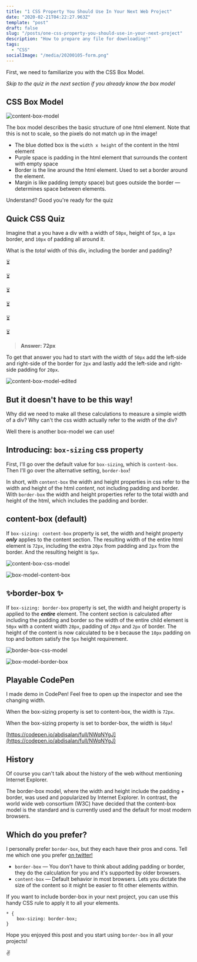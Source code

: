 ```yaml
---
title: "1 CSS Property You Should Use In Your Next Web Project"
date: "2020-02-21T04:22:27.963Z"
template: "post"
draft: false
slug: "/posts/one-css-property-you-should-use-in-your-next-project"
description: "How to prepare any file for downloading!"
tags:
  - "CSS"
socialImage: "/media/20200105-form.png"
---
```


First, we need to familiarize you with the CSS Box Model.

*Skip to the quiz in the next section if you already know the box model*

## CSS Box Model

![content-box-model](media/content-box.png)

The box model describes the basic structure of one html element. Note that this is not to scale, so the pixels do not match up in the image! 

- The blue dotted box is the `width x height` of the content in the html element
- Purple space is padding in the html element that surrounds the content with empty space
- Border is the line around the html element. Used to set a border around the element.
- Margin is like padding (empty space) but goes outside the border — determines space between elements.

Understand? Good you're ready for the quiz

## Quick CSS Quiz

Imagine that a you have a div with a width of `50px`, height of `5px`, a `1px` border, and `10px` of padding all around it.

What is the *total* width of this div, including the border and padding?

⏳

⏳

⏳

⏳

⏳

⏳

> **Answer: 72px**

To get that answer you had to start with the width of `50px` add the left-side and right-side of the border for `2px` and lastly add the left-side and right-side padding for `20px`.

![content-box-model-edited](media/content-box-edited.png)

## But it doesn't have to be this way!

Why did we need to make all these calculations to measure a simple width of a div? Why can't the css width actually refer to the *width* of the div?

Well there is another box-model we can use!

## Introducing: `box-sizing` css property

First, I'll go over the default value for `box-sizing`, which is `content-box`. Then I'll go over the alternative setting, `border-box`!

In short, with `content-box` the width and height properties in css refer to the width and height of the html *content*, not including padding and border.
With `border-box` the width and height properties refer to the total width and height of the html, which includes the padding and border. 

## content-box (default)

If `box-sizing: content-box` property is set, the width and height property ***only*** applies to the content section. The resulting width of the entire html element is `72px`, including the extra `20px` from padding and `2px` from the border. And the resulting height is `5px`.

![content-box-css-model](media/content-box.png)

![box-model-content-box](media/box_model_content.png)

## ✨border-box ✨

If `box-sizing: border-box` property is set, the width and height property is applied to the ***entire*** element. The content section is calculated after including the padding and border so the width of the entire child element is `50px` with a content width `28px`, padding of `20px` and `2px` of border. The height of the content is now calculated to be `0` because the `10px` padding on top and bottom satisfy the `5px` height requirement.

![border-box-css-model](media/border-box.png)

![box-model-border-box](media/box_model_border.png)

## Playable CodePen

I made demo in CodePen! Feel free to open up the inspector and see the changing width.

When the box-sizing property is set to content-box, the width is `72px`.

When the box-sizing property is set to border-box, the width is `50px`!

[https://codepen.io/abdisalan/full/NWqNYgJ](https://codepen.io/abdisalan/full/NWqNYgJ)

## History

Of course you can't talk about the history of the web without mentioning Internet Explorer.

The border-box model, where the width and height include the padding + border, was used and popularized by Internet Explorer. In contrast, the world wide web consortium (W3C) have decided that the content-box model is the standard and is currently used and the default for most modern browsers.

## Which do you prefer?

I personally prefer `border-box`, but they each have their pros and cons. Tell me which one you prefer [on twitter!](https://twitter.com/abdisalan_js)

- `border-box` — You don't have to think about adding padding or border, they do the calculation for you and it's supported by older browsers.
- `content-box` — Default behavior in most browsers. Lets you dictate the size of the content so it might be easier to fit other elements within.

If you want to include border-box in your next project, you can use this handy CSS rule to apply it to all your elements.

    * {
        box-sizing: border-box;
    }

Hope you enjoyed this post and you start using `border-box` in all your projects!

✌️